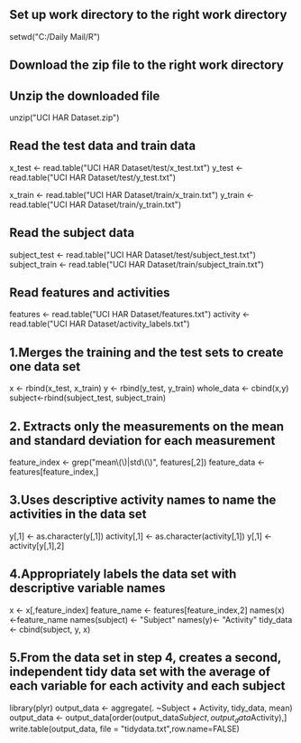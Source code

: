 ## Set up work directory to the right work directory

setwd("C:/Daily Mail/R")

## Download the zip file to the right work directory

## Unzip the downloaded file

unzip("UCI HAR Dataset.zip")

## Read the test data and train data

x_test <- read.table("UCI HAR Dataset/test/x_test.txt")
y_test <- read.table("UCI HAR Dataset/test/y_test.txt")

x_train <- read.table("UCI HAR Dataset/train/x_train.txt")
y_train <- read.table("UCI HAR Dataset/train/y_train.txt")

## Read the subject data

subject_test <- read.table("UCI HAR Dataset/test/subject_test.txt")
subject_train <- read.table("UCI HAR Dataset/train/subject_train.txt")

## Read features and activities

features <- read.table("UCI HAR Dataset/features.txt")
activity <- read.table("UCI HAR Dataset/activity_labels.txt")

## 1.Merges the training and the test sets to create one data set

x <- rbind(x_test, x_train)
y <- rbind(y_test, y_train)
whole_data <- cbind(x,y)
subject<-rbind(subject_test, subject_train)

## 2. Extracts only the measurements on the mean and standard deviation for each measurement

feature_index <- grep("mean\\(\\)|std\\(\\)", features[,2]) 
feature_data <- features[feature_index,]

## 3.Uses descriptive activity names to name the activities in the data set

y[,1] <- as.character(y[,1])
activity[,1] <- as.character(activity[,1])
y[,1] <- activity[y[,1],2]

## 4.Appropriately labels the data set with descriptive variable names

x <- x[,feature_index]
feature_name <- features[feature_index,2]
names(x) <-feature_name
names(subject) <- "Subject"
names(y)<- "Activity"
tidy_data <- cbind(subject, y, x)

## 5.From the data set in step 4, creates a second, independent tidy data set with the average of each variable for each activity and each subject

library(plyr)
output_data <- aggregate(. ~Subject + Activity, tidy_data, mean)
output_data <- output_data[order(output_data$Subject,output_data$Activity),]
write.table(output_data, file = "tidydata.txt",row.name=FALSE)
